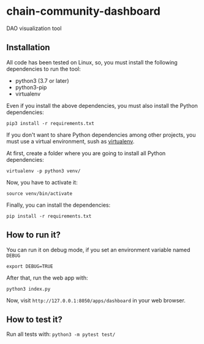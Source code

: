# chain-community-dashboard
DAO visualization tool

## Installation
All code has been tested on Linux, so, you must install the following dependencies to run the tool:

* python3 (3.7 or later)
* python3-pip
* virtualenv

Even if you install the above dependencies, you must also install the Python dependencies:

`pip3 install -r requirements.txt`

If you don't want to share Python dependencies among other projects, you must use a virtual environment, sush as [virtualenv](https://docs.python-guide.org/dev/virtualenvs/).

At first, create a folder where you are going to install all Python dependencies:

`virtualenv -p python3 venv/`

Now, you have to activate it:

`source venv/bin/activate`

Finally, you can install the dependencies:

`pip install -r requirements.txt`

## How to run it?
You can run it on debug mode, if you set an environment variable named `DEBUG`

`export DEBUG=TRUE`

After that, run the web app with:

`python3 index.py`

Now, visit `http://127.0.0.1:8050/apps/dashboard` in your web browser.

## How to test it?
Run all tests with:
`python3 -m pytest test/`
